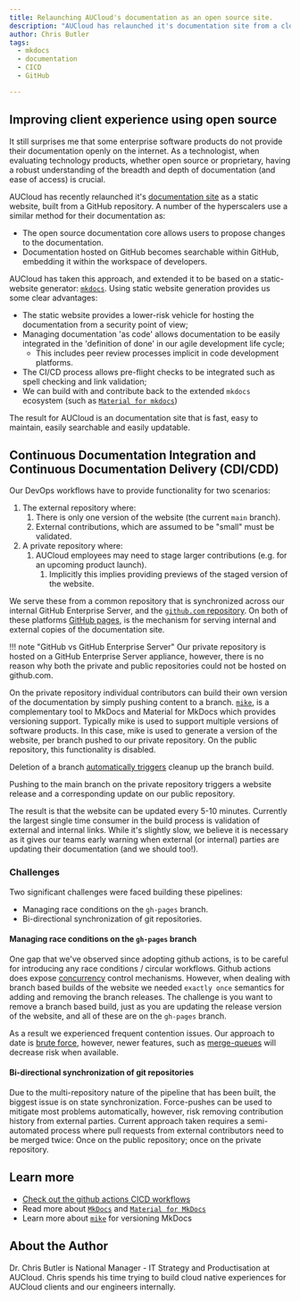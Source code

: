 ```yaml
---
title: Relaunching AUCloud's documentation as an open source site.
description: "AUCloud has relaunched it's documentation site from a closed forum, to an open source website managed as code. Read more about the technology and how we manage it using GitHub and GitHub actions."
author: Chris Butler
tags:
  - mkdocs
  - documentation
  - CICD
  - GitHub

---
```


## Improving client experience using open source
It still surprises me that some enterprise software products do not provide their documentation openly on the internet.
As a technologist, when evaluating technology products, whether open source or proprietary, having a robust understanding of the breadth and depth of documentation (and ease of access) is crucial.

AUCloud has recently relaunched it's [documentation site](https://docs.australiacloud.com.au/latest) as a static website, built from a GitHub repository. A number of the hyperscalers use a similar method for their documentation as:

- The open source documentation core allows users to propose changes to the documentation.
- Documentation hosted on GitHub becomes searchable within GitHub, embedding it within the workspace of developers.

AUCloud has taken this approach, and extended it to be based on a static-website generator: [`mkdocs`](https://www.mkdocs.org/). Using static website generation provides us some clear advantages:

- The static website provides a lower-risk vehicle for hosting the documentation from a security point of view;
- Managing documentation 'as code' allows documentation to be easily integrated in the 'definition of done' in our agile development life cycle;
  - This includes peer review processes implicit in code development platforms.
- The CI/CD process allows pre-flight checks to be integrated such as spell checking and link validation;
- We can build with and contribute back to the extended `mkdocs` ecosystem (such as [`Material for mkdocs`](https://squidfunk.github.io/mkdocs-material/))


The result for AUCloud is an documentation site that is fast, easy to maintain, easily searchable and easily updatable.

## Continuous Documentation Integration and Continuous Documentation Delivery (CDI/CDD)
Our DevOps workflows have to provide functionality for two scenarios:

1. The external repository where:
   1. There is only one version of the website (the current `main` branch).
   2. External contributions, which are assumed to be "small" must be validated.
2. A private repository where:
   1. AUCloud employees may need to stage larger contributions (e.g. for an upcoming product launch).
      1. Implicitly this implies providing previews of the staged version of the website.

We serve these from a common repository that is synchronized across our internal GitHub Enterprise Server, and the [`github.com` repository](https://github.com/aucloud/aucloud.github.io). On both of these platforms [GitHub pages](https://docs.github.com/en/pages), is the mechanism for serving internal and external copies of the documentation site.

!!! note "GitHub vs GitHub Enterprise Server"
    Our private repository is hosted on a GitHub Enterprise Server appliance, however, there is no reason why both the private and public repositories could not be hosted on github.com.

On the private repository individual contributors can build their own version of the documentation by simply pushing content to a branch. [`mike`](https://github.com/jimporter/mike), is a complementary tool to MkDocs and Material for MkDocs which provides versioning support. Typically mike is used to support multiple versions of software products. In this case, mike is used to generate a version of the website, per branch pushed to our private repository. On the public repository, this functionality is disabled.

Deletion of a branch [automatically triggers](https://github.com/aucloud/aucloud.github.io/blob/main/.github/workflows/cleanup_branches.yml) cleanup up the branch build.

Pushing to the main branch on the private repository triggers a website release and a corresponding update on our public repository.

The result is that the website can be updated every 5-10 minutes. Currently the largest single time consumer in the build process is validation of external and internal links. While it's slightly slow, we believe it is necessary as it gives our teams early warning when external (or internal) parties are updating their documentation (and we should too!).

### Challenges
Two significant challenges were faced building these pipelines:

- Managing race conditions on the  `gh-pages` branch.
- Bi-directional synchronization of git repositories.

#### Managing race conditions on the  `gh-pages` branch
One gap that we've observed since adopting github actions, is to be careful for introducing any race conditions / circular workflows.
Github actions does expose [concurrency](https://docs.github.com/en/enterprise-cloud@latest/actions/using-jobs/using-concurrency) control mechanisms. However, when dealing with branch based builds of the website we needed `exactly once` semantics for adding and removing the branch releases.
The challenge is you want to remove a branch based build, just as you are updating the release version of the website, and all of these are on the `gh-pages` branch.

As a result we experienced frequent contention issues. Our approach to date is [brute force](https://github.com/aucloud/aucloud.github.io/blob/main/automation/loop_to_push_docs.sh), however, newer features, such as [merge-queues](https://github.blog/changelog/2023-02-08-pull-request-merge-queue-public-beta/) will decrease risk when available.


#### Bi-directional synchronization of git repositories

Due to the multi-repository nature of the pipeline that has been built, the biggest issue is on state synchronization.
Force-pushes can be used to mitigate most problems automatically, however, risk removing contribution history from external parties.
Current approach taken requires a semi-automated process where pull requests from external contributors need to be merged twice: Once on the public repository; once on the private repository.


## Learn more

- [Check out the github actions CICD workflows](https://github.com/aucloud/aucloud.github.io/tree/main/.github/workflows)
- Read more about [`MkDocs`](https://www.mkdocs.org/) and [`Material for MkDocs`](https://squidfunk.github.io/mkdocs-material/)
- Learn more about [`mike`](https://github.com/jimporter/mike) for versioning MkDocs

## About the Author
Dr. Chris Butler is National Manager - IT Strategy and Productisation at AUCloud.
Chris spends his time trying to build cloud native experiences for AUCloud clients and our engineers internally.

